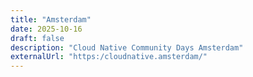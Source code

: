 ```yaml
---
title: "Amsterdam"
date: 2025-10-16
draft: false
description: "Cloud Native Community Days Amsterdam"
externalUrl: "https:/cloudnative.amsterdam/"
---
```

